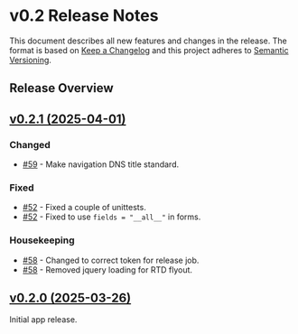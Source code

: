 # v0.2 Release Notes

This document describes all new features and changes in the release. The format is based on [Keep a Changelog](https://keepachangelog.com/en/1.0.0/) and this project adheres to [Semantic Versioning](https://semver.org/spec/v2.0.0.html).

## Release Overview

## [v0.2.1 (2025-04-01)](https://github.com/nautobot/nautobot-app-dns-models/releases/tag/v0.2.1)

### Changed

- [#59](https://github.com/nautobot/nautobot-app-dns-models/issues/59) - Make navigation DNS title standard.

### Fixed

- [#52](https://github.com/nautobot/nautobot-app-dns-models/issues/52) - Fixed a couple of unittests.
- [#52](https://github.com/nautobot/nautobot-app-dns-models/issues/52) - Fixed to use `fields = "__all__"` in forms.

### Housekeeping

- [#58](https://github.com/nautobot/nautobot-app-dns-models/issues/58) - Changed to correct token for release job.
- [#58](https://github.com/nautobot/nautobot-app-dns-models/issues/58) - Removed jquery loading for RTD flyout.

## [v0.2.0 (2025-03-26)](https://github.com/nautobot/nautobot-app-dns-models/releases/tag/v0.2.0)

Initial app release.

